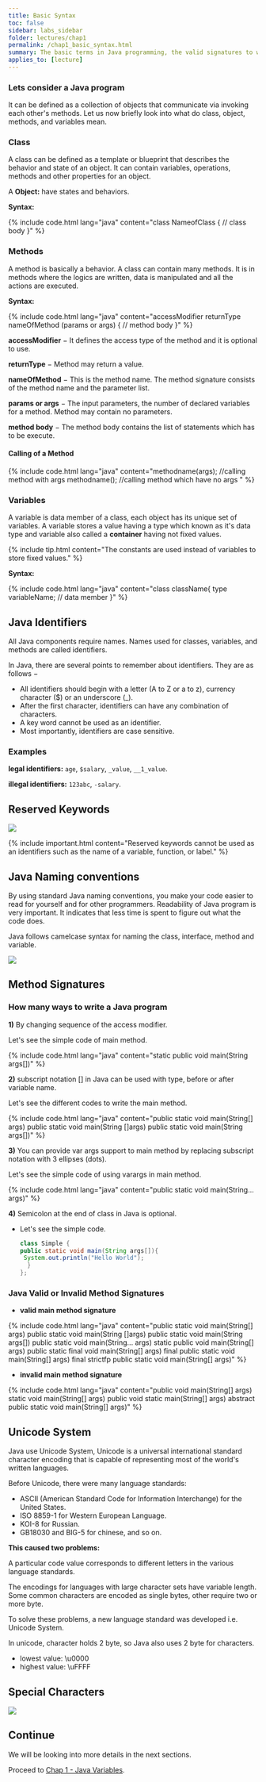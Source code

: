 ```yaml
---
title: Basic Syntax
toc: false
sidebar: labs_sidebar
folder: lectures/chap1
permalink: /chap1_basic_syntax.html
summary: The basic terms in Java programming, the valid signatures to write a program.
applies_to: [lecture]
---
```


### Lets consider a Java program

It can be defined as a collection of objects that communicate via invoking each other's methods. Let us now briefly look into what do class, object, methods, and variables mean.

### Class

A class can be defined as a template or blueprint that describes the behavior and state of an object. It can contain variables, operations, methods and other properties for an object.

A **Object:** have states and behaviors.

**Syntax:**

{% include code.html lang="java" 
content="class NameofClass {
// class body
}" %}

### Methods

A method is basically a behavior. A class can contain many methods. It is in methods where the logics are written, data is manipulated and all the actions are executed.

**Syntax:**

{% include code.html lang="java" 
content="accessModifier returnType nameOfMethod (params or args) {
 	// method body
}" %}


**accessModifier** − It defines the access type of the method and it is optional to use.

**returnType** − Method may return a value.

**nameOfMethod** − This is the method name. The method signature consists of the method name and the parameter list.

**params or args** − The input parameters, the number of declared variables for a method. Method may contain no parameters.

**method body** − The method body contains the list of statements which has to be execute.

#### Calling of a Method

{% include code.html lang="java" content="methodname(args); //calling method with args
methodname(); //calling method which have no args
" %}

### Variables

A variable is data member of a class, each object has its unique set of variables. A variable stores a value having a type which known as it's data type and variable also called a **container** having not fixed values.

{% include tip.html content="The constants are used instead of variables to store fixed values." %}

**Syntax:**

{% include code.html lang="java" content="class className{
type variableName; // data member
}" %}

## Java Identifiers

All Java components require names. Names used for classes, variables, and methods are called identifiers.

In Java, there are several points to remember about identifiers. They are as follows −

+ All identifiers should begin with a letter (A to Z or a to z), currency character ($) or an underscore (_).
+ After the first character, identifiers can have any combination of characters.
+ A key word cannot be used as an identifier.
+ Most importantly, identifiers are case sensitive.

### Examples

**legal identifiers:**  `age`, `$salary`, `_value`, `__1_value`.

**illegal identifiers:**  `123abc`, `-salary`.

## Reserved Keywords

![](./images/lectures/chap1/keywords.png)

{% include important.html content="Reserved keywords cannot be used as an identifiers such as the name of a variable, function, or label." %}

## Java Naming conventions

By using standard Java naming conventions, you make your code easier to read for yourself and for other programmers. Readability of Java program is very important. It indicates that less time is spent to figure out what the code does. 

Java follows camelcase syntax for naming the class, interface, method and variable.

![](./images/lectures/chap1/naming.png)

## Method Signatures

### How many ways to write a Java program

**1)** By changing sequence of the access modifier.

Let's see the simple code of main method.

{% include code.html lang="java" content="static public void main(String args[])" %}

**2)** subscript notation [] in Java can be used with type, before or after variable name.

Let's see the different codes to write the main method.

{% include code.html lang="java" content="public static void main(String[] args)
public static void main(String []args)
public static void main(String args[])" %}

**3)** You can provide var args support to main method by replacing subscript notation with 3 ellipses (dots).

Let's see the simple code of using varargs in main method.

{% include code.html lang="java" content="public static void main(String... args)" %}

**4)** Semicolon at the end of class in Java is optional.

- Let's see the simple code.

    ```java
    class Simple {
    public static void main(String args[]){
     System.out.println("Hello World");
      }
    };

    ```

### Java Valid or Invalid Method Signatures

- **valid main method signature**

{% include code.html lang="java" content="public static void main(String[] args)
public static void main(String []args)
public static void main(String args[])
public static void main(String... args)
static public void main(String[] args)
public static final void main(String[] args)
final public static void main(String[] args)
final strictfp public static void main(String[] args)" %}

- **invalid main method signature**

{% include code.html lang="java" content="public void main(String[] args)
static void main(String[] args)
public void static main(String[] args)
abstract public static void main(String[] args)" %}


## Unicode System

Java use Unicode System, Unicode is a universal international standard character encoding that is capable of representing most of the world's written languages. 

Before Unicode, there were many language standards:

- ASCII (American Standard Code for Information Interchange) for the United States.
- ISO 8859-1 for Western European Language.
- KOI-8 for Russian.
- GB18030 and BIG-5 for chinese, and so on.

**This caused two problems:**

A particular code value corresponds to different letters in the various language standards.

The encodings for languages with large character sets have variable length. Some common characters are encoded as single bytes, other require two or more byte.

To solve these problems, a new language standard was developed i.e. Unicode System.

In unicode, character holds 2 byte, so Java also uses 2 byte for characters.
- lowest value: \u0000
- highest value: \uFFFF

## Special Characters

![](./images/lectures/chap1/special_characters.png)

## Continue

We will be looking into more details in the next sections.

Proceed to [Chap 1 - Java Variables](chap1_variables.html).



